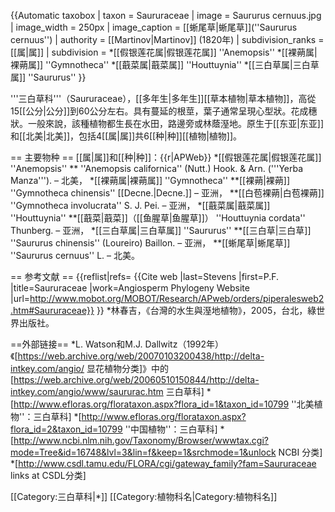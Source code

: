 {{Automatic taxobox 
| taxon = Saururaceae
| image = Saururus cernuus.jpg
| image_width = 250px
| image_caption = [[蜥尾草|蜥尾草]](''Saururus cernuus'')
| authority =  [[Martinov|Martinov]] (1820年)
| subdivision_ranks =  [[属|属]]
| subdivision =
*[[假银莲花属|假银莲花属]] ''Anemopsis''
*[[裸蒴属|裸蒴属]] ''Gymnotheca''
*[[蕺菜属|蕺菜属]] ''Houttuynia''
*[[三白草属|三白草属]] ''Saururus''
}}

'''三白草科'''（Saururaceae），[[多年生|多年生]][[草本植物|草本植物]]，高從15[[公分|公分]]到60公分左右。具有蔓延的根莖，葉子通常呈現心型狀。花成穗狀。一般來說，該種植物都生長在水田，路邊旁或林蔭溼地。原生于[[东亚|东亚]]和[[北美|北美]]，包括4[[属|属]]共6[[种|种]][[植物|植物]]。

== 主要物种 ==
[[属|属]]和[[种|种]]：{{r|APWeb}}
*[[假银莲花属|假银莲花属]] ''Anemopsis''
** ''Anemopsis californica'' (Nutt.) Hook. & Arn. ('''Yerba Manza'''). – 北美，
*[[裸蒴属|裸蒴属]] ''Gymnotheca''
**[[裸蒴|裸蒴]] ''Gymnotheca chinensis'' [[Decne.|Decne.]] – 亚洲，
**[[白苞裸蒴|白苞裸蒴]] ''Gymnotheca involucrata'' S. J. Pei. – 亚洲，
*[[蕺菜属|蕺菜属]] ''Houttuynia''
**[[蕺菜|蕺菜]]（[[鱼腥草|鱼腥草]]） ''Houttuynia cordata'' Thunberg. – 亚洲，
*[[三白草属|三白草属]] ''Saururus''
**[[三白草|三白草]] ''Saururus chinensis'' (Loureiro) Baillon. – 亚洲，
**[[蜥尾草|蜥尾草]] ''Saururus cernuus'' L. – 北美。

== 参考文献 ==
{{reflist|refs=
<ref name="APWeb">{{Cite web |last=Stevens |first=P.F. |title=Saururaceae |work=Angiosperm Phylogeny Website |url=http://www.mobot.org/MOBOT/Research/APweb/orders/piperalesweb2.htm#Saururaceae}}</ref>
}}
*林春吉，《台灣的水生與溼地植物》，2005，台北，綠世界出版社。

==外部链接==
*L. Watson和M.J. Dallwitz（1992年）《[https://web.archive.org/web/20070103200438/http://delta-intkey.com/angio/ 显花植物分类]》中的[https://web.archive.org/web/20060510150844/http://delta-intkey.com/angio/www/saururac.htm 三白草科] 
*[http://www.efloras.org/florataxon.aspx?flora_id=1&taxon_id=10799 ''北美植物''：三白草科]
*[http://www.efloras.org/florataxon.aspx?flora_id=2&taxon_id=10799 ''中国植物''：三白草科]
*[http://www.ncbi.nlm.nih.gov/Taxonomy/Browser/wwwtax.cgi?mode=Tree&id=16748&lvl=3&lin=f&keep=1&srchmode=1&unlock NCBI 分类]
*[http://www.csdl.tamu.edu/FLORA/cgi/gateway_family?fam=Saururaceae links at CSDL分类]

[[Category:三白草科|*]]
[[Category:植物科名|Category:植物科名]]